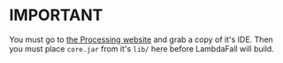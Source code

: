 # IMPORTANT
You must go to [the Processing website](http://processing.org) and grab a copy of it's
IDE.  Then you must place `core.jar` from it's `lib/` here before LambdaFall will
build.